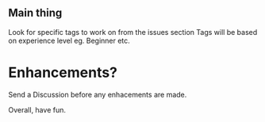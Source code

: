 ## Main thing

Look for specific tags to work on from the issues section
Tags will be based on experience level eg. Beginner etc.

# Enhancements?
Send a Discussion before any enhacements are made.

Overall, have fun.
